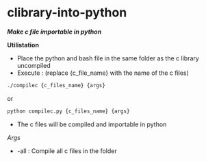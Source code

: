 # clibrary-into-python
**_Make c file importable in python_**

**Utilistation**
* Place the python and bash file in the same folder as the c library uncompiled
* Execute : (replace {c_file_name} with the name of the c files)
```bash 
./compilec {c_files_name} {args}
```
or 
```bash
python compilec.py {c_files_name} {args}
```
* The c files will be compiled and importable in python

*Args*
* -all : Compile all c files in the folder